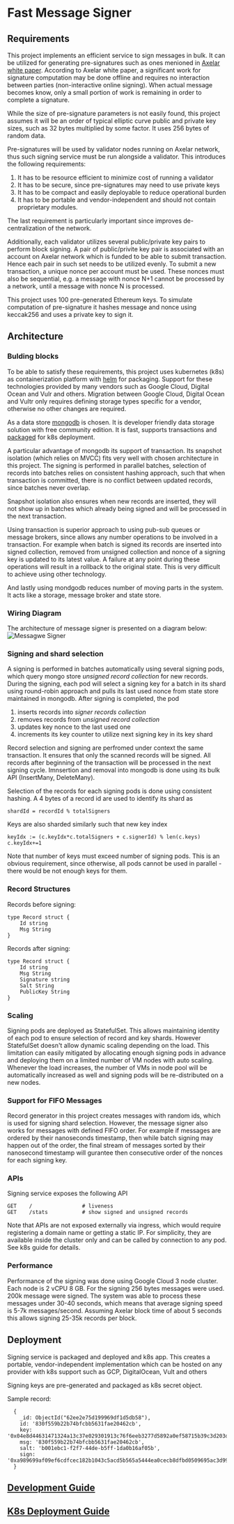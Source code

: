 # Fast Message Signer

## Requirements

This project implements an efficient service to sign messages in bulk. 
It can be utilized for generating pre-signatures such as ones menioned in [Axelar
white paper](https://axelar.network/axelar_whitepaper.pdf). According to Axelar 
white paper, a significant work for signature computation may be done offline 
and requires no interaction between parties (non-interactive online signing). 
When actual message becomes know, only a small portion of work is remaining
in order to complete a signature. 

While the size of pre-signature parameters is not
easily found, this project assumes it will be an order of typical elliptic curve public and private key sizes,
such as 32 bytes multiplied by some factor. It uses 256 bytes of random data.

Pre-signatures will be used by validator nodes running on Axelar network, thus
such signing service must be run alongside a validator. This introduces the following
requirements:
1. It has to be resource efficient to minimize cost of running a validator
2. It has to be secure, since pre-signatures may need to use private keys
3. It has to be compact and easily deployable to reduce operational burden
4. It has to be portable and vendor-independent and should not contain proprietary modules.

The last requirement is particularly important since improves de-centralization of the network.

Additionally, each validator utilizes several public/private key pairs to perform block signing.
A pair of public/privite key pair is associated with an account on Axelar network which is funded 
to be able to submit transaction. Hence each pair in such set needs to be utilized evenly. To 
submit a new transaction, a unique nonce per account must be used. These nonces must also be sequential, 
e.g. a message with nonce N+1 cannot be processed by a network, until a message with nonce N is processed.

This project uses 100 pre-generated Ethereum keys. To simulate computation
of pre-signature it hashes message and nonce using keccak256 and uses 
a private key to sign it.

## Architecture

### Bulding blocks
To be able to satisfy these requirements, this project uses kubernetes (k8s) as containerization
platform with [helm](https://helm.sh/) for packaging. Support for these technologies provided by many vendors such as Google Cloud, Digital Ocean and 
Vulr and others. Migration between Google Cloud, Digital Ocean and Vultr only requires defining storage types specific 
for a vendor, otherwise no other changes are required.

As a data store [mongodb](https://www.mongodb.com/) is chosen. It is developer friendly data storage solution
with free community edition. It is fast, supports transactions and [packaged](https://github.com/bitnami/charts/tree/master/bitnami/mongodb) for k8s deployment.

A particular advantage of mongodb its support of transaction. Its snapshot
isolation (which relies on MVCC) fits very well with chosen architecture in this project. 
The signing is performed in parallel batches, selection of records into batches relies on consistent hashing 
approach, such that when transaction is committed, there is no conflict
between updated records, since batches never overlap.

Snapshot isolation also ensures when new records are inserted, they will not show
up in batches which already being signed and will be processed in the next transaction.

Using transaction is superior approach to using pub-sub queues or message 
brokers, since allows any number operations to be involved in a transaction.
For example when batch is signed its records are inserted into signed collection,
removed from unsigned collection and nonce of a signing key is updated to its latest value.
A failure at any point during these operations will result in a rollback to the original
state. This is very difficult to achieve using other technology.

And lastly using mondgodb reduces number of moving parts in the system. It acts like
a storage, message broker and state store.

### Wiring Diagram

The architecture of message signer is presented on a diagram below:
![Messagwe Signer](bulk_signer.png "Title")


### Signing and shard selection

A signing is performed in batches automatically using several signing pods, which query
mongo store *unsigned record collection* for new records. During the signing, each pod
will select a signing key for a batch in its shard using round-robin approach and pulls its last used nonce from
state store maintained in mongodb. After signing is completed, the pod
1. inserts records into *signer records collection*
2. removes records from *unsigned record collection*
3. updates key nonce to the last used one
4. increments its key counter to utilize next signing key in its key shard

Record selection and signing are perfromed under context the same
transaction. It ensures that only the scanned records will be signed. All records after 
beginning of the transaction will be processed in the next signing cycle. 
Imnsertion and removal into mongodb is done using its bulk API (InsertMany, DeleteMany).

Selection of the records for each signing pods is done using consistent hashing. A 4 bytes of 
a record id are used to identify its shard as
```bigquery
shardId = recordId % totalSigners
```
Keys are also sharded similarly such that new key index 
```bigquery
keyIdx := (c.keyIdx*c.totalSigners + c.signerId) % len(c.keys)
c.keyIdx+=1
```
Note that number of keys must exceed number of signing pods. This is an obvious requirement, since otherwise, all
pods cannot be used in parallel - there would be not enough keys for them.

### Record Structures
Records before signing:
```
type Record struct {
    Id string
    Msg String
}
```

Records after signing:
```
type Record struct {
    Id string
    Msg String
    Signature string
    Salt String
    PublicKey String
}
```

### Scaling
Signing pods are deployed as StatefulSet. This allows maintaining identity of each pod
to ensure selection of record and key shards. However StatefulSet doesn't
allow dynamic scaling depending on the load. This limitation can easily
mitigated by allocating enough signing pods in advance and deploying them
on a limited number of VM nodes with auto scaling. Whenever the load increases, 
the number of VMs in node pool will be automatically increased as well
and signing pods will be re-distributed on a new nodes.

### Support for FIFO Messages
Record generator in this project creates messages with random ids, which is used for signing shard selection.
However, the message signer also works for 
messages with defined FIFO order. For example if messages are ordered by 
their nanoseconds timestamp, then while batch signing may happen out of the order, the
final stream of messages sorted by their nanosecond timestamp will  gurantee 
then consecutive order of the nonces for each signing key.

### APIs

Signing service exposes the following API

```
GET    /                # liveness         
GET    /stats           # show signed and unsigned records         
```
Note that APIs are not exposed externally via ingress, which would
require registering a domain name or getting a static IP.
For simplicity, they are available inside the cluster only 
and can be called by connection to any pod. See k8s guide for details.

### Performance
Performance of the signing was done using Google Cloud 3 node cluster.
Each node is 2 vCPU 8 GB. For the signing 256 bytes messages were used.
200k message were signed. The system was able to process these messages
under 30-40 seconds, which means that average signing speed is 5-7k messages/second.
Assuming Axelar block time of about 5 seconds this allows signing 25-35k records per block.

## Deployment

Signing service is packaged and deployed and k8s app. This 
creates a portable, vendor-independent implementation which can
be hosted on any provider with k8s support such as GCP, DigitalOcean, Vult and others

Signing keys are pre-generated and packaged as k8s secret object.

Sample record:
```
  {
    _id: ObjectId("62ee2e75d199969df1d5db58"),
    id: '830f559b22b74bfcbb5631fae20462cb',
    key: '0x04e8d44631471324a13c37e029301913c76f6eeb3277d5892a0ef58715b39c3d203d2c60f842442890e8ffaacfa4acc3eb061bab813a6f56ba629691d996a09de0',
    msg: '830f559b22b74bfcbb5631fae20462cb',
    salt: 'b001ebc1-f2f7-44de-b5ff-1da0b16af05b',
    sign: '0xa989699af09ef6cdfcec182b1043c5acd5b565a5444ea0cecb8dfbd0509695ac3d9905b32246774d46af617d122cdcea3a273a71287082feffaa4c3b9fccd82f01'
  }
```

## [Development Guide](DEVELOP.md)

## [K8s Deployment Guide](K8S.md)


